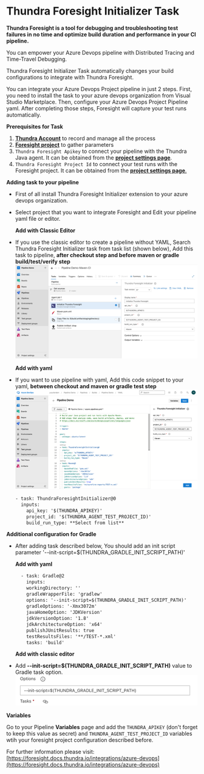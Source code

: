 # Thundra Foresight Initializer Task

**Thundra Foresight is a tool for debugging and troubleshooting test failures in no time and optimize build duration and performance in your CI pipeline.**

You can empower your Azure Devops pipeline with Distributed Tracing and  Time-Travel Debugging.

Thundra Foresight Initializer Task automatically changes your build configurations to integrate with Thundra Foresight.

You can integrate your Azure Devops Project pipeline in just 2 steps. First, you need to install the task to your azure devops organization from Visual Studio Marketplace. Then, configure your Azure Devops Project Pipeline yaml. After completing those steps, Foresight will capture your test runs automatically.


**Prerequisites for Task**

1. [**Thundra Account**](https://start.thundra.io/) to record and manage all the process
2. [**Foresight project**](https://foresight.docs.thundra.io/core-concepts/creating-a-project/core-concepts/creating-a-project) to gather parameters
3. `Thundra Foresight Apikey` to connect your pipeline with the Thundra Java agent. It can be obtained from the [**project settings page**](https://foresight.docs.thundra.io/core-concepts/managing-your-project-settings).
4. `Thundra Foresight Project Id` to connect your test runs with the Foresight project. It can be obtained from the [**project settings page**.](https://foresight.docs.thundra.io/core-concepts/managing-your-project-settings)

**Adding task to your pipeline**

- First of all install Thundra Foresight Initializer extension to your azure devops organization.
- Select project that you want to integrate Foresight and Edit your pipeline yaml file or editor.
  
  **Add with Classic Editor**
- If you use  the classic editor to create a pipeline without YAML, Search Thundra Foresight Initializer task from task list (shown below), Add this task to pipeline, **after checkout step and before maven or gradle build/test/verify step**
  ![GUI Editor](images/screenshot_taskgui.png)
  
  **Add with yaml**
- If you want to use pipeline with yaml, Add this code snippet to your yaml, **between checkout and  maven or gradle test step**
  ![yaml](images/screenshot_taskyaml.png)

      - task: ThundraForesightInitializer@0
        inputs:
          api_key: '$(THUNDRA_APIKEY)'
          project_id: '$(THUNDRA_AGENT_TEST_PROJECT_ID)'
          build_run_type: **Select from list**

**Additional configuration for Gradle** 

- After adding task described below, You should add an init script parameter '--init-script=$(THUNDRA_GRADLE_INIT_SCRIPT_PATH)'

   **Add with yaml**

        - task: Gradle@2
          inputs:
          workingDirectory: ''
          gradleWrapperFile: 'gradlew'
          options: '--init-script=$(THUNDRA_GRADLE_INIT_SCRIPT_PATH)'
          gradleOptions: '-Xmx3072m'
          javaHomeOption: 'JDKVersion'
          jdkVersionOption: '1.8'
          jdkArchitectureOption: 'x64'
          publishJUnitResults: true
          testResultsFiles: '**/TEST-*.xml'
          tasks: 'build'

   **Add with classic editor**
- Add **--init-script=$(THUNDRA_GRADLE_INIT_SCRIPT_PATH)** value to Gradle task option.
  ![Gradle](images/screenshot_gradle.png)

**Variables**

Go to your Pipeline **Variables** page and add the `THUNDRA_APIKEY` (don't forget to keep this value as secret) and `THUNDRA_AGENT_TEST_PROJECT_ID` variables wtih your foresight project configuration described before.

   For further information please visit: [https://foresight.docs.thundra.io/integrations/azure-devops](https://foresight.docs.thundra.io/integrations/azure-devops)
